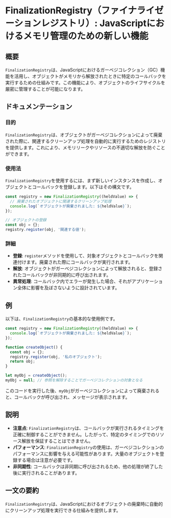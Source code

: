<!--
Meta Description: # FinalizationRegistry（ファイナライゼーションレジストリ）: JavaScriptにおけるメモリ管理のための新しい機能 ## 概要 `FinalizationRegistry`は、JavaScriptにおけるガーベジコレクション（GC）機能を活用し、オブジェクトがメモリから解放...
Meta Keywords: finalizationregistry, obj, const, registry, heldvalue
-->

# FinalizationRegistry（ファイナライゼーションレジストリ）: JavaScriptにおけるメモリ管理のための新しい機能

## 概要
`FinalizationRegistry`は、JavaScriptにおけるガーベジコレクション（GC）機能を活用し、オブジェクトがメモリから解放されたときに特定のコールバックを実行するための仕組みです。この機能により、オブジェクトのライフサイクルを厳密に管理することが可能になります。

## ドキュメンテーション
### 目的
`FinalizationRegistry`は、オブジェクトがガーベジコレクションによって廃棄された際に、関連するクリーンアップ処理を自動的に実行するためのレジストリを提供します。これにより、メモリリークやリソースの不適切な解放を防ぐことができます。

### 使用法
`FinalizationRegistry`を使用するには、まず新しいインスタンスを作成し、オブジェクトとコールバックを登録します。以下はその構文です。

```javascript
const registry = new FinalizationRegistry((heldValue) => {
  // 廃棄されたオブジェクトに関連するクリーンアップ処理
  console.log(`オブジェクトが廃棄されました: ${heldValue}`);
});

// オブジェクトの登録
const obj = {};
registry.register(obj, '関連する値');
```

### 詳細
- **登録**: `register`メソッドを使用して、対象オブジェクトとコールバックを関連付けます。廃棄された際にコールバックが実行されます。
- **解放**: オブジェクトがガーベジコレクションによって解放されると、登録されたコールバックが非同期的に呼び出されます。
- **異常処理**: コールバック内でエラーが発生した場合、それがアプリケーション全体に影響を及ぼさないように設計されています。

## 例
以下は、`FinalizationRegistry`の基本的な使用例です。

```javascript
const registry = new FinalizationRegistry((heldValue) => {
  console.log(`オブジェクトが廃棄されました: ${heldValue}`);
});

function createObject() {
  const obj = {};
  registry.register(obj, '私のオブジェクト');
  return obj;
}

let myObj = createObject();
myObj = null; // 参照を解除することでガーベジコレクションの対象となる
```

このコードを実行した後、`myObj`がガーベジコレクションによって廃棄されると、コールバックが呼び出され、メッセージが表示されます。

## 説明
- **注意点**: `FinalizationRegistry`は、コールバックが実行されるタイミングを正確に制御することができません。したがって、特定のタイミングでのリソース解放を保証することはできません。
- **パフォーマンス**: `FinalizationRegistry`の使用は、ガーベジコレクションのパフォーマンスに影響を与える可能性があります。大量のオブジェクトを登録する場合は注意が必要です。
- **非同期性**: コールバックは非同期に呼び出されるため、他の処理が終了した後に実行されることがあります。

## 一文の要約
`FinalizationRegistry`は、JavaScriptにおけるオブジェクトの廃棄時に自動的にクリーンアップ処理を実行できる仕組みを提供します。